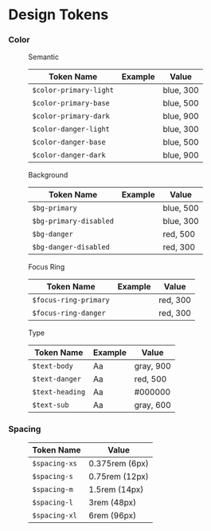 # Design Tokens

### Color
<figure class="ods-table--figure">
  <figcaption class="ods-table--figcaption">
    Semantic
  </figcaption>
  <table class="ods-table">
    <thead>
      <tr>
        <th scope="column">Token Name</th>
        <th scope="column">Example</th>
        <th scope="column">Value</th>
      </tr>
    </thead>
    <tbody>
      <tr>
        <td class="is-ods-table-checkbox"><div><code>$color-primary-light</code></div></td>
        <td><span class="sample-token sample-token--color-primary-light"></span></td>
        <td>blue, 300</td>
      </tr>
      <tr>
        <td><code>$color-primary-base</code></td>
        <td><span class="sample-token sample-token--color-primary-base"></span></td>
        <td>blue, 500</td>
      </tr>
      <tr>
        <td><code>$color-primary-dark</code></td>
        <td><span class="sample-token sample-token--color-primary-dark"></span></td>
        <td>blue, 900</td>
      </tr>
      <tr>
        <td><code>$color-danger-light</code></td>
        <td><span class="sample-token sample-token--color-danger-light"></span></td>
        <td>blue, 300</td>
      </tr>
      <tr>
        <td><code>$color-danger-base</code></td>
        <td><span class="sample-token sample-token--color-danger-base"></span></td>
        <td>blue, 500</td>
      </tr>
      <tr>
        <td><code>$color-danger-dark</code></td>
        <td><span class="sample-token sample-token--color-danger-dark"></span></td>
        <td>blue, 900</td>
      </tr>
    </tbody>
  </table>
</figure>


<figure class="ods-table--figure">
  <figcaption class="ods-table--figcaption">
    Background
  </figcaption>
  <table class="ods-table">
    <thead>
      <tr>
        <th scope="column">Token Name</th>
        <th scope="column">Example</th>
        <th scope="column">Value</th>
      </tr>
    </thead>
    <tbody>
      <tr>
        <td><code>$bg-primary</code></td>
        <td><span class="sample-token sample-token--color-primary-bg"></span></td>
        <td>blue, 500</td>
      </tr>
      <tr>
        <td><code>$bg-primary-disabled</code></td>
        <td><span class="sample-token sample-token--color-primary-bg-disabled"></span></td>
        <td>blue, 300</td>
      </tr>
      <tr>
        <td><code>$bg-danger</code></td>
        <td><span class="sample-token sample-token--color-danger-bg"></span></td>
        <td>red, 500</td>
      </tr>
      <tr>
        <td><code>$bg-danger-disabled</code></td>
        <td><span class="sample-token sample-token--color-danger-bg-disabled"></span></td>
        <td>red, 300</td>
      </tr>
    </tbody>
  </table>
</figure>

<figure class="ods-table--figure">
  <figcaption class="ods-table--figcaption">
    Focus Ring
  </figcaption>
  <table class="ods-table">
    <thead>
      <tr>
        <th scope="column">Token Name</th>
        <th scope="column">Example</th>
        <th scope="column">Value</th>
      </tr>
    </thead>
    <tbody>
      <tr>
        <td><code>$focus-ring-primary</code></td>
        <td><span class="sample-token sample-token--color-primary-outline"></span></td>
        <td>red, 300</td>
      </tr>
      <tr>
        <td><code>$focus-ring-danger</code></td>
        <td><span class="sample-token sample-token--color-danger-outline"></span></td>
        <td>red, 300</td>
      </tr>
    </tbody>
  </table>
</figure>

<figure class="ods-table--figure">
  <figcaption class="ods-table--figcaption">
    Type
  </figcaption>
  <table class="ods-table">
    <thead>
      <tr>
        <th scope="column">Token Name</th>
        <th scope="column">Example</th>
        <th scope="column">Value</th>
      </tr>
    </thead>
    <tbody>
      <tr>
        <td><code>$text-body</code></td>
        <td><span class="sample-token sample-token--text-body">Aa</span></td>
        <td>gray, 900</td>
      </tr>
      <tr>
        <td><code>$text-danger</code></td>
        <td><span class="sample-token sample-token--text-danger">Aa</span></td>
        <td>red, 500</td>
      </tr>
      <tr>
        <td><code>$text-heading</code></td>
        <td><span class="sample-token sample-token--text-heading">Aa</span></td>
        <td>#000000</td>
      </tr>
      <tr>
        <td><code>$text-sub</code></td>
        <td><span class="sample-token sample-token--text-sub">Aa</span></td>
        <td>gray, 600</td>
      </tr>
    </tbody>
  </table>
</figure>

### Spacing

<figure class="ods-table--figure">
  <!-- <figcaption class="ods-table--figcaption">
    Spacing
  </figcaption> -->
  <table class="ods-table">
    <thead>
      <tr>
        <th scope="column">Token Name</th>
        <th scope="column">Value</th>
      </tr>
    </thead>
    <tbody>
      <tr>
        <td><code>$spacing-xs</code></td>
        <td>0.375rem (6px)</td>
      </tr>
      <tr>
        <td><code>$spacing-s</code></td>
        <td>0.75rem (12px)</td>
      </tr>
      <tr>
        <td><code>$spacing-m</code></td>
        <td>1.5rem (14px)</td>
      </tr>
      <tr>
        <td><code>$spacing-l</code></td>
        <td>3rem (48px)</td>
      </tr>
      <tr>
        <td><code>$spacing-xl</code></td>
        <td>6rem (96px)</td>
      </tr>
    </tbody>
  </table>
</figure>
